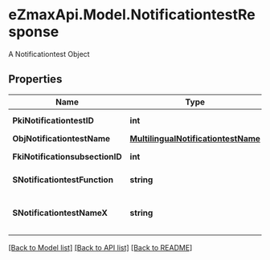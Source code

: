 # eZmaxApi.Model.NotificationtestResponse
A Notificationtest Object

## Properties

Name | Type | Description | Notes
------------ | ------------- | ------------- | -------------
**PkiNotificationtestID** | **int** | The unique ID of the Notificationtest | 
**ObjNotificationtestName** | [**MultilingualNotificationtestName**](MultilingualNotificationtestName.md) |  | 
**FkiNotificationsubsectionID** | **int** | The unique ID of the Notificationsubsection | 
**SNotificationtestFunction** | **string** | The function name of the Notificationtest | 
**SNotificationtestNameX** | **string** | The name of the Notificationtest in the language of the requester | 

[[Back to Model list]](../README.md#documentation-for-models) [[Back to API list]](../README.md#documentation-for-api-endpoints) [[Back to README]](../README.md)

